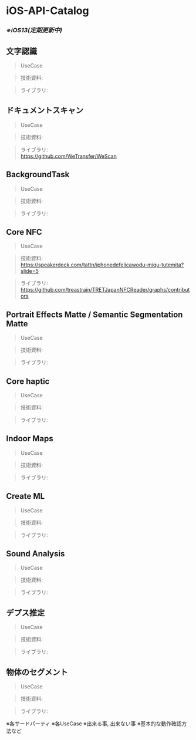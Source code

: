 # iOS-API-Catalog

### _※iOS13(定期更新中)_

## 文字認識

> UseCase  

> 技術資料:  

> ライブラリ:  

## ドキュメントスキャン

> UseCase  

> 技術資料:  

> ライブラリ:  
> https://github.com/WeTransfer/WeScan

## BackgroundTask

> UseCase  

> 技術資料:  

> ライブラリ:  

## Core NFC

> UseCase  

> 技術資料:  
> https://speakerdeck.com/tattn/iphonedefelicawodu-miqu-tutemita?slide=5

> ライブラリ:  
> https://github.com/treastrain/TRETJapanNFCReader/graphs/contributors

## Portrait Effects Matte / Semantic Segmentation Matte

> UseCase  

> 技術資料:  

> ライブラリ:  

## Core haptic

> UseCase  

> 技術資料:  

> ライブラリ:  

## Indoor Maps

> UseCase  

> 技術資料:  

> ライブラリ:  

## Create ML

> UseCase  

> 技術資料:  

> ライブラリ:  

## Sound Analysis

> UseCase  

> 技術資料:  

> ライブラリ:  

## デプス推定

> UseCase  

> 技術資料:  

> ライブラリ:  

## 物体のセグメント

> UseCase  

> 技術資料:  

> ライブラリ:  

※各サードパーティ 
※各UseCase
※出来る事, 出来ない事
※基本的な動作確認方法など
